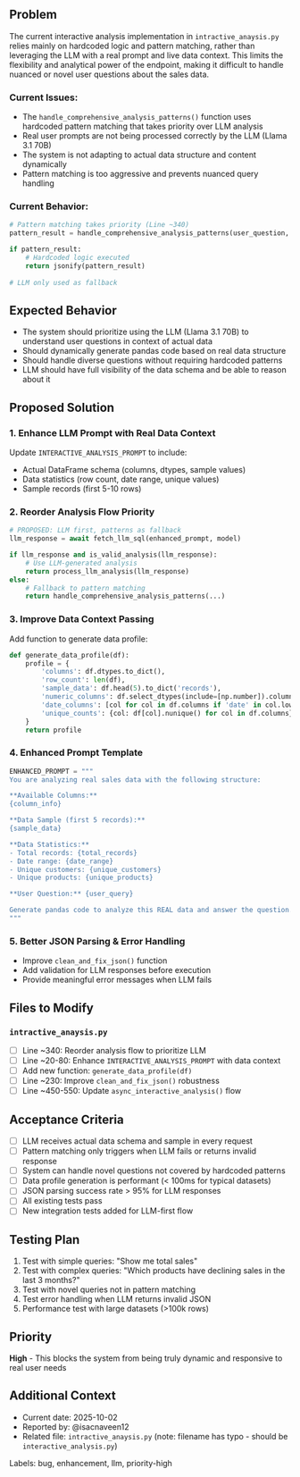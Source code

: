 ## Problem
The current interactive analysis implementation in `intractive_anaysis.py` relies mainly on hardcoded logic and pattern matching, rather than leveraging the LLM with a real prompt and live data context. This limits the flexibility and analytical power of the endpoint, making it difficult to handle nuanced or novel user questions about the sales data.

### Current Issues:
- The `handle_comprehensive_analysis_patterns()` function uses hardcoded pattern matching that takes priority over LLM analysis
- Real user prompts are not being processed correctly by the LLM (Llama 3.1 70B)
- The system is not adapting to actual data structure and content dynamically
- Pattern matching is too aggressive and prevents nuanced query handling

### Current Behavior:
```python
# Pattern matching takes priority (Line ~340)
pattern_result = handle_comprehensive_analysis_patterns(user_question, last_df.copy(), current_context)

if pattern_result:
    # Hardcoded logic executed
    return jsonify(pattern_result)
    
# LLM only used as fallback
```

## Expected Behavior
- The system should prioritize using the LLM (Llama 3.1 70B) to understand user questions in context of actual data
- Should dynamically generate pandas code based on real data structure
- Should handle diverse questions without requiring hardcoded patterns
- LLM should have full visibility of the data schema and be able to reason about it

## Proposed Solution

### 1. Enhance LLM Prompt with Real Data Context
Update `INTERACTIVE_ANALYSIS_PROMPT` to include:
- Actual DataFrame schema (columns, dtypes, sample values)
- Data statistics (row count, date range, unique values)
- Sample records (first 5-10 rows)

### 2. Reorder Analysis Flow Priority
```python
# PROPOSED: LLM first, patterns as fallback
llm_response = await fetch_llm_sql(enhanced_prompt, model)

if llm_response and is_valid_analysis(llm_response):
    # Use LLM-generated analysis
    return process_llm_analysis(llm_response)
else:
    # Fallback to pattern matching
    return handle_comprehensive_analysis_patterns(...)
```

### 3. Improve Data Context Passing
Add function to generate data profile:
```python
def generate_data_profile(df):
    profile = {
        'columns': df.dtypes.to_dict(),
        'row_count': len(df),
        'sample_data': df.head(5).to_dict('records'),
        'numeric_columns': df.select_dtypes(include=[np.number]).columns.tolist(),
        'date_columns': [col for col in df.columns if 'date' in col.lower()],
        'unique_counts': {col: df[col].nunique() for col in df.columns}
    }
    return profile
```

### 4. Enhanced Prompt Template
```python
ENHANCED_PROMPT = """
You are analyzing real sales data with the following structure:

**Available Columns:**
{column_info}

**Data Sample (first 5 records):**
{sample_data}

**Data Statistics:**
- Total records: {total_records}
- Date range: {date_range}
- Unique customers: {unique_customers}
- Unique products: {unique_products}

**User Question:** {user_query}

Generate pandas code to analyze this REAL data and answer the question...
"""
```

### 5. Better JSON Parsing & Error Handling
- Improve `clean_and_fix_json()` function
- Add validation for LLM responses before execution
- Provide meaningful error messages when LLM fails

## Files to Modify

### `intractive_anaysis.py`
- [ ] Line ~340: Reorder analysis flow to prioritize LLM
- [ ] Line ~20-80: Enhance `INTERACTIVE_ANALYSIS_PROMPT` with data context
- [ ] Add new function: `generate_data_profile(df)`
- [ ] Line ~230: Improve `clean_and_fix_json()` robustness
- [ ] Line ~450-550: Update `async_interactive_analysis()` flow

## Acceptance Criteria
- [ ] LLM receives actual data schema and sample in every request
- [ ] Pattern matching only triggers when LLM fails or returns invalid response
- [ ] System can handle novel questions not covered by hardcoded patterns
- [ ] Data profile generation is performant (< 100ms for typical datasets)
- [ ] JSON parsing success rate > 95% for LLM responses
- [ ] All existing tests pass
- [ ] New integration tests added for LLM-first flow

## Testing Plan
1. Test with simple queries: "Show me total sales"
2. Test with complex queries: "Which products have declining sales in the last 3 months?"
3. Test with novel queries not in pattern matching
4. Test error handling when LLM returns invalid JSON
5. Performance test with large datasets (>100k rows)

## Priority
**High** - This blocks the system from being truly dynamic and responsive to real user needs

## Additional Context
- Current date: 2025-10-02
- Reported by: @isacnaveen12
- Related file: `intractive_anaysis.py` (note: filename has typo - should be `interactive_analysis.py`)

Labels: bug, enhancement, llm, priority-high